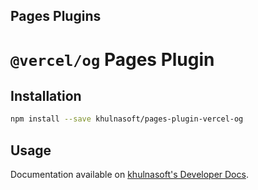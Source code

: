 ## Pages Plugins

# `@vercel/og` Pages Plugin

## Installation

```sh
npm install --save khulnasoft/pages-plugin-vercel-og
```

## Usage

Documentation available on [khulnasoft's Developer Docs](https://developers.khulnasoft.com/pages/platform/functions/plugins/vercel-og/).
